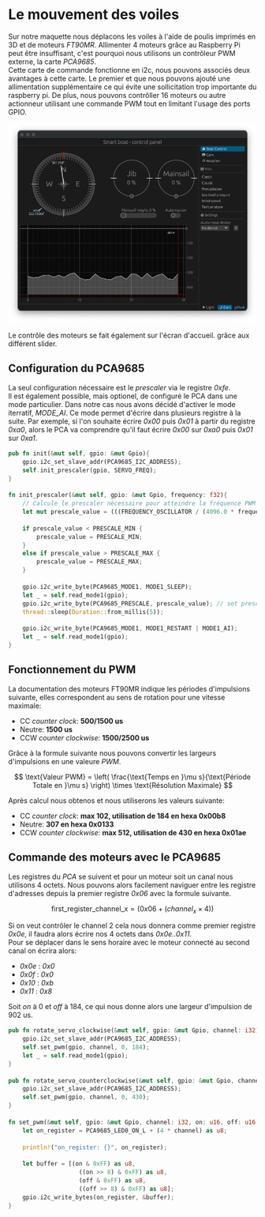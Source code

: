 # Le mouvement des voiles 

Sur notre maquette nous déplacons les voiles à l'aide de poulis imprimés en 3D et de moteurs _FT90MR_. Allimenter 4 moteurs grâce au Raspberry Pi peut être insuffisant, c'est pourquoi nous utilisons un contrôleur PWM externe, la carte _PCA9685_. \
Cette carte de commande fonctionne en i2c, nous pouvons associés deux avantages à cette carte. Le premier et que nous pouvons ajouté une allimentation supplémentaire ce qui évite une sollicitation trop importante du raspberry pi. De plus, nous pouvons contrôller 16 moteurs ou autre actionneur utilisant une commande PWM tout en limitant l'usage des ports GPIO. 

![](./img/main.png)

Le contrôle des moteurs se fait également sur l'écran d'accueil. grâce aux différent slider.

## Configuration du PCA9685 

La seul configuration nécessaire est le _prescaler_ via le registre _0xfe_. \
Il est également possible, mais optionel, de configuré le PCA dans une mode particulier. Dans notre cas nous avons décidé d'activer le mode iterratif, _MODE\_AI_. Ce mode permet d'écrire dans plusieurs registre à la suite. Par exemple, si l'on souhaite écrire _0x00_ puis _0x01_ à partir du registre _0xa0_, alors le PCA va comprendre qu'il faut écrire _0x00_ sur _0xa0_ puis _0x01_ sur _0xa1_.

```rust
pub fn init(&mut self, gpio: &mut Gpio){
    gpio.i2c_set_slave_addr(PCA9685_I2C_ADDRESS);
    self.init_prescaler(gpio, SERVO_FREQ);
}

fn init_prescaler(&mut self, gpio: &mut Gpio, frequency: f32){
    // Calcule le prescaler nécessaire pour atteindre la fréquence PWM souhaitée
    let mut prescale_value = (((FREQUENCY_OSCILLATOR / (4096.0 * frequency)) + 0.5) - 1.0) as u8;
    
    if prescale_value < PRESCALE_MIN {
        prescale_value = PRESCALE_MIN;
    }
    else if prescale_value > PRESCALE_MAX {
        prescale_value = PRESCALE_MAX;
    }

    gpio.i2c_write_byte(PCA9685_MODE1, MODE1_SLEEP); 
    let _ = self.read_mode1(gpio);
    gpio.i2c_write_byte(PCA9685_PRESCALE, prescale_value); // set prescaler PWM hz to 50 (0x7a)
    thread::sleep(Duration::from_millis(5)); 

    gpio.i2c_write_byte(PCA9685_MODE1, MODE1_RESTART | MODE1_AI); 
    let _ = self.read_mode1(gpio); 
}
```

## Fonctionnement du PWM

La documentation des moteurs FT90MR indique les périodes d'impulsions suivante, elles correspondent au sens de rotation pour une vitesse maximale:

- CC _counter clock_:  __500/1500 us__
- Neutre: __1500 us__
- CCW _counter clockwise_: __1500/2500 us__

Grâce à la formule suivante nous pouvons convertir les largeurs d'impulsions en une valeure _PWM_.

$$
\text{Valeur PWM} = \left( \frac{\text{Temps en }\mu s}{\text{Période Totale en }\mu s} \right) \times \text{Résolution Maximale}
$$

Après calcul nous obtenos et nous utiliserons les valeurs suivante:

- CC _counter clock_:  __max 102, utilisation de 184 en hexa 0x00b8__
- Neutre: __307 en hexa 0x0133__
- CCW _counter clockwise_: __max 512, utilisation de 430 en hexa 0x01ae__

## Commande des moteurs avec le PCA9685

Les registres du _PCA_ se suivent et pour un moteur soit un canal nous utilisons 4 octets. Nous pouvons alors facilement naviguer entre les registre d'adresses depuis la premier registre _0x06_ avec la formule suivante.

$$
\text{first_register_channel_x} = ( 0x06 + (channel_x \times 4))
$$

Si on veut contrôler le channel 2 cela nous donnera comme premier registre _0x0e_, il faudra alors écrire nos 4 octets dans _0x0e..0x11_. \
Pour se déplacer dans le sens horaire avec le moteur connecté au second canal on écrira alors:
- _0x0e_ : _0x0_
- _0x0f_ : _0x0_
- _0x10_ : _0xb_
- _0x11_ : _0x8_

Soit _on_ à 0 et _off_ à 184, ce qui nous donne alors une largeur d'impulsion de 902 us.

```rust
pub fn rotate_servo_clockwise(&mut self, gpio: &mut Gpio, channel: i32){
    gpio.i2c_set_slave_addr(PCA9685_I2C_ADDRESS);
    self.set_pwm(gpio, channel, 0, 184);
    let _ = self.read_mode1(gpio);
}

pub fn rotate_servo_counterclockwise(&mut self, gpio: &mut Gpio, channel: i32){
    gpio.i2c_set_slave_addr(PCA9685_I2C_ADDRESS);
    self.set_pwm(gpio, channel, 0, 430);
}

fn set_pwm(&mut self, gpio: &mut Gpio, channel: i32, on: u16, off: u16){
    let on_register = PCA9685_LED0_ON_L + (4 * channel) as u8;

    println!("on_register: {}", on_register);

    let buffer = [(on & 0xFF) as u8, 
                    ((on >> 8) & 0xFF) as u8, 
                    (off & 0xFF) as u8, 
                    ((off >> 8) & 0xFF) as u8];
    gpio.i2c_write_bytes(on_register, &buffer);
}
```



